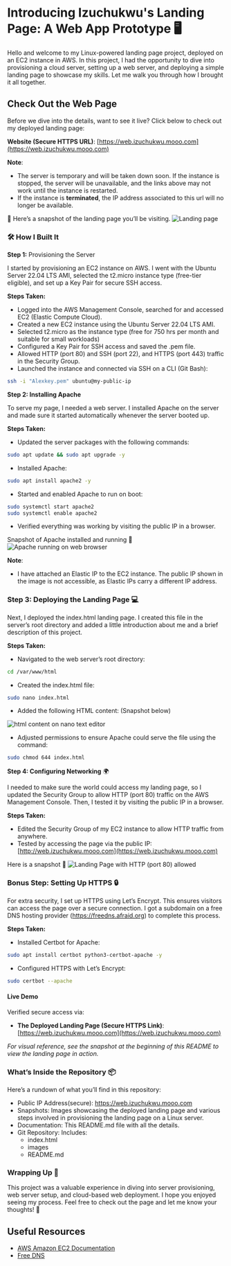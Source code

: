 # Introducing Izuchukwu's Landing Page: A Web App Prototype 🖥️

Hello and welcome to my Linux-powered landing page project, deployed on an EC2 instance in AWS. In this project, I had the opportunity to dive into provisioning a cloud server, setting up a web server, and deploying a simple landing page to showcase my skills. Let me walk you through how I brought it all together.
## Check Out the Web Page

Before we dive into the details, want to see it live? Click below to check out my deployed landing page:

**Website (Secure HTTPS URL)**: [https://web.izuchukwu.mooo.com](https://web.izuchukwu.mooo.com)

**Note**: 
- The server is temporary and will be taken down soon. If the instance is stopped, the server will be unavailable, and the links above may not work until the instance is restarted.
- If the instance is **terminated**, the IP address associated to this url will no longer be available.

📸 Here’s a snapshot of the landing page you’ll be visiting. 
![Landing page](./images/HTTPS_version_of_HTML_Page.png)


### 🛠️ How I Built It
**Step 1:** Provisioning the Server 

I started by provisioning an EC2 instance on AWS. I went with the Ubuntu Server 22.04 LTS AMI, selected the t2.micro instance type (free-tier eligible), and set up a Key Pair for secure SSH access.

**Steps Taken:**

- Logged into the AWS Management Console, searched for and accessed EC2 (Elastic Compute Cloud).
- Created a new EC2 instance using the Ubuntu Server 22.04 LTS AMI.
- Selected t2.micro as the instance type (free for 750 hrs per month and suitable for small workloads)
- Configured a Key Pair for SSH access and saved the .pem file.
- Allowed HTTP (port 80) and SSH (port 22), and HTTPS (port 443) traffic in the Security Group.
- Launched the instance and connected via SSH on a CLI (Git Bash):

```bash
ssh -i "Alexkey.pem" ubuntu@my-public-ip
```
**Step 2: Installing Apache** 

To serve my page, I needed a web server. I installed Apache on the server and made sure it started automatically whenever the server booted up.

**Steps Taken:**

- Updated the server packages with the following commands:
```bash
sudo apt update && sudo apt upgrade -y
```
- Installed Apache:
```bash
sudo apt install apache2 -y
```
- Started and enabled Apache to run on boot:
```bash
sudo systemctl start apache2
sudo systemctl enable apache2
```
- Verified everything was working by visiting the public IP in a browser. 

Snapshot of Apache installed and running 📸
![Apache running on web browser](./images/Apache2_running.png)

**Note**: 
-  I have attached an Elastic IP to the EC2 instance. The public IP shown in the image is not accessible, as Elastic IPs carry a different IP address.

### Step 3: Deploying the Landing Page 💻

Next, I deployed the index.html landing page. I created this file in the server’s root directory and added a little introduction about me and a brief description of this project.

**Steps Taken:**

- Navigated to the web server’s root directory:
```bash
cd /var/www/html
```
- Created the index.html file:
```bash
sudo nano index.html
```
- Added the following HTML content: (Snapshot below)

![html content on nano text editor](./images/html_content.png)


- Adjusted permissions to ensure Apache could serve the file using the command:
```bash
sudo chmod 644 index.html
```
**Step 4: Configuring Networking** 🌍

I needed to make sure the world could access my landing page, so I updated the Security Group to allow HTTP (port 80) traffic on the AWS Management Console. Then, I tested it by visiting the public IP in a browser.

**Steps Taken:**

- Edited the Security Group of my EC2 instance to allow HTTP traffic from anywhere.
- Tested by accessing the page via the public IP: [http://web.izuchukwu.mooo.com](https://web.izuchukwu.mooo.com)
    
Here is a snapshot 📸
![Landing Page with HTTP (port 80) allowed](./images/Deployed_HTML_page.png)


### Bonus Step: Setting Up HTTPS 🔒

For extra security, I set up HTTPS using Let’s Encrypt. This ensures visitors can access the page over a secure connection. I got a subdomain on a free DNS hosting provider (https://freedns.afraid.org) to complete this process.

**Steps Taken:**

- Installed Certbot for Apache:
```bash
sudo apt install certbot python3-certbot-apache -y
```
- Configured HTTPS with Let’s Encrypt:
```bash
sudo certbot --apache
```
    
#### Live Demo
Verified secure access via:

- **The Deployed Landing Page (Secure HTTPS Link)**: [https://web.izuchukwu.mooo.com](https://web.izuchukwu.mooo.com)

*For visual reference, see the snapshot at the beginning of this README to view the landing page in action.*



### What’s Inside the Repository 📦 
Here’s a rundown of what you’ll find in this repository:

- Public IP Address(secure): https://web.izuchukwu.mooo.com
- Snapshots: Images showcasing the deployed landing page and various steps involved in provisioning the landing page on a Linux server.
- Documentation: This README.md file with all the details.
- Git Repository: Includes:
    - index.html
    - images
    - README.md

### Wrapping Up 🏁 
This project was a valuable experience in diving into server provisioning, web server setup, and cloud-based web deployment. I hope you enjoyed seeing my process. Feel free to check out the page and let me know your thoughts! 💬

## Useful Resources

- [AWS Amazon EC2 Documentation](https://docs.aws.amazon.com/ec2/)
- [Free DNS ](https://freedns.afraid.org/)